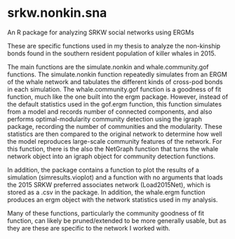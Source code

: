 # srkw.nonkin.sna
An R package for analyzing SRKW social networks using ERGMs

These are specific functions used in my thesis to analyze the non-kinship bonds found in the southern resident population of 
killer whales in 2015.

The main functions are the simulate.nonkin and whale.community.gof functions.
The simulate.nonkin function repeatedly simulates from an ERGM of the whale network and tabulates the different 
kinds of cross-pod bonds in each simulation.
The whale.community.gof function is a goodness of fit function, much like the one built into the ergm package. However, 
instead of the default statistics used in the gof.ergm function,  this function simulates from a model and records number of
connected components, and also performs optimal-modularity community detection using the igraph package, recording the number
of communities and the modularity. These statistics are then compared to the original network to determine how well the model
reproduces large-scale community features of the network. For this function, there is the also the NetGraph function that
turns the whale network object into an igraph object for community detection functions.

In addition, the package contains a function to plot the results of a simulation (simresults.vioplot) and a function with
no arguments that loads the 2015 SRKW preferred associates network (Load2015Net), which is stored as a .csv in the package. 
In addition, the whale.ergm function produces an ergm object with the network statistics used in my analysis.

Many of these functions, particularly the community goodness of fit function, can likely be pruned/extended to be more
generally usable, but as they are these are specific to the network I worked with. 
